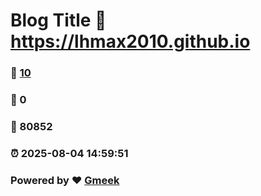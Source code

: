 # Blog Title :link: https://lhmax2010.github.io 
### :page_facing_up: [10](https://lhmax2010.github.io/tag.html) 
### :speech_balloon: 0 
### :hibiscus: 80852 
### :alarm_clock: 2025-08-04 14:59:51 
### Powered by :heart: [Gmeek](https://github.com/Meekdai/Gmeek)
